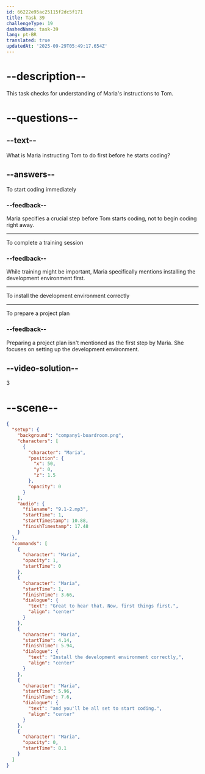 ```yaml
---
id: 66222e95ac25115f2dc5f171
title: Task 39
challengeType: 19
dashedName: task-39
lang: pt-BR
translated: true
updatedAt: '2025-09-29T05:49:17.654Z'
---
```


<!-- (Audio) Maria: Great to hear that. Now, first things first. Install the development environment correctly, and you'll be all set to start coding. -->

# --description--

This task checks for understanding of Maria's instructions to Tom. 

# --questions--

## --text--

What is Maria instructing Tom to do first before he starts coding?

## --answers--

To start coding immediately

### --feedback--

Maria specifies a crucial step before Tom starts coding, not to begin coding right away.

---

To complete a training session

### --feedback--

While training might be important, Maria specifically mentions installing the development environment first.

---

To install the development environment correctly

---

To prepare a project plan

### --feedback--

Preparing a project plan isn't mentioned as the first step by Maria. She focuses on setting up the development environment.

## --video-solution--

3

# --scene--

```json
{
  "setup": {
    "background": "company1-boardroom.png",
    "characters": [
      {
        "character": "Maria",
        "position": {
          "x": 50,
          "y": 0,
          "z": 1.5
        },
        "opacity": 0
      }
    ],
    "audio": {
      "filename": "9.1-2.mp3",
      "startTime": 1,
      "startTimestamp": 10.88,
      "finishTimestamp": 17.48
    }
  },
  "commands": [
    {
      "character": "Maria",
      "opacity": 1,
      "startTime": 0
    },
    {
      "character": "Maria",
      "startTime": 1,
      "finishTime": 3.66,
      "dialogue": {
        "text": "Great to hear that. Now, first things first.",
        "align": "center"
      }
    },
    {
      "character": "Maria",
      "startTime": 4.14,
      "finishTime": 5.94,
      "dialogue": {
        "text": "Install the development environment correctly,",
        "align": "center"
      }
    },
    {
      "character": "Maria",
      "startTime": 5.96,
      "finishTime": 7.6,
      "dialogue": {
        "text": "and you'll be all set to start coding.",
        "align": "center"
      }
    },
    {
      "character": "Maria",
      "opacity": 0,
      "startTime": 8.1
    }
  ]
}
```
